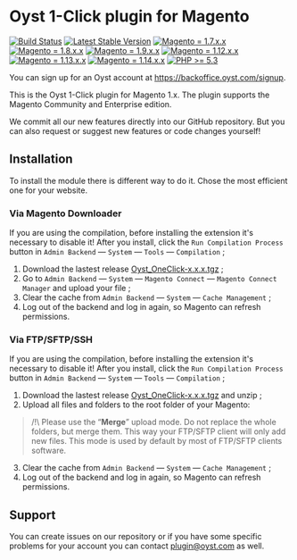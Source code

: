 # Oyst 1-Click plugin for Magento

[![Build Status](https://travis-ci.org/oystparis/oyst-1click-magento.svg?branch=master)](https://travis-ci.org/oystparis/oyst-1click-magento)
[![Latest Stable Version](https://img.shields.io/badge/latest-1.12.0-green.svg)](https://github.com/oystparis/oyst-1click-magento/releases)
[![Magento = 1.7.x.x](https://img.shields.io/badge/magento-1.7-blue.svg)](#)
[![Magento = 1.8.x.x](https://img.shields.io/badge/magento-1.8-blue.svg)](#)
[![Magento = 1.9.x.x](https://img.shields.io/badge/magento-1.9-blue.svg)](#)
[![Magento = 1.12.x.x](https://img.shields.io/badge/magento-1.12-blue.svg)](#)
[![Magento = 1.13.x.x](https://img.shields.io/badge/magento-1.13-blue.svg)](#)
[![Magento = 1.14.x.x](https://img.shields.io/badge/magento-1.14-blue.svg)](#)
[![PHP >= 5.3](https://img.shields.io/badge/php-%3E=5.3-green.svg)](#)

You can sign up for an Oyst account at https://backoffice.oyst.com/signup.

This is the Oyst 1-Click plugin for Magento 1.x.
The plugin supports the Magento Community and Enterprise edition.

We commit all our new features directly into our GitHub repository.
But you can also request or suggest new features or code changes yourself!

## Installation

To install the module there is different way to do it. Chose the most efficient one for your website.

### Via Magento Downloader

If you are using the compilation, before installing the extension it's necessary to disable it! After you install, click the `Run Compilation Process` button in `Admin Backend` — `System` — `Tools` — `Compilation` ;

1. Download the lastest release [Oyst_OneClick-x.x.x.tgz](https://github.com/oystparis/oyst-1click-magento/releases/latest) ;
2. Go to `Admin Backend` — `System` — `Magento Connect` — `Magento Connect Manager` and upload your file ;
3. Clear the cache from `Admin Backend` — `System` — `Cache Management` ;
4. Log out of the backend and log in again, so Magento can refresh permissions.

### Via FTP/SFTP/SSH

If you are using the compilation, before installing the extension it's necessary to disable it! After you install, click the `Run Compilation Process` button in `Admin Backend` — `System` — `Tools` — `Compilation` ;

1. Download the lastest release [Oyst_OneClick-x.x.x.tgz](https://github.com/oystparis/oyst-1click-magento/releases/latest) and unzip ;
2. Upload all files and folders to the root folder of your Magento:
> /!\ Please use the “__Merge__” upload mode. Do not replace the whole folders, but merge them. This way your FTP/SFTP client will only add new files. This mode is used by default by most of FTP/SFTP clients software.
3. Clear the cache from `Admin Backend` — `System` — `Cache Management` ;
4. Log out of the backend and log in again, so Magento can refresh permissions.

## Support

You can create issues on our repository or if you have some specific problems for your account you can contact <a href="mailto:plugin@oyst.com">plugin@oyst.com</a> as well.
